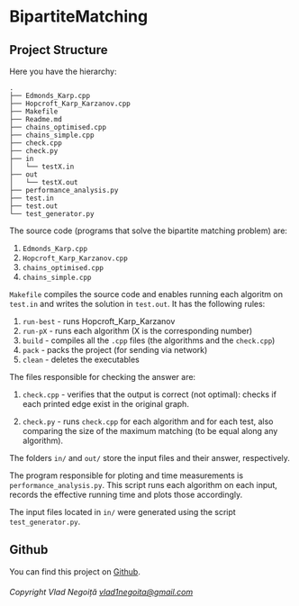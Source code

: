 # BipartiteMatching

## Project Structure

Here you have the hierarchy:

```
.
├── Edmonds_Karp.cpp
├── Hopcroft_Karp_Karzanov.cpp
├── Makefile
├── Readme.md
├── chains_optimised.cpp
├── chains_simple.cpp
├── check.cpp
├── check.py
├── in
│   └── testX.in
├── out
│   └── testX.out
├── performance_analysis.py
├── test.in
├── test.out
└── test_generator.py
```

The source code (programs that solve the bipartite matching problem) are:

1. `Edmonds_Karp.cpp`
2. `Hopcroft_Karp_Karzanov.cpp`
3. `chains_optimised.cpp`
4. `chains_simple.cpp`

`Makefile` compiles the source code and enables running each algoritm on `test.in` and writes the solution in `test.out`. It has the following rules:

1. `run-best` - runs Hopcroft_Karp_Karzanov
2. `run-pX` - runs each algorithm (X is the corresponding number)
3. `build` - compiles all the `.cpp` files (the algorithms and the `check.cpp`)
4. `pack` - packs the project (for sending via network)
5. `clean` - deletes the executables

The files responsible for checking the answer are:

1. `check.cpp` - verifies that the output is correct (not optimal): checks if each printed edge exist in the original graph.

2. `check.py` - runs `check.cpp` for each algorithm and for each test, also comparing the size of the maximum matching (to be equal along any algorithm).

The folders `in/` and `out/` store the input files and their answer, respectively.

The program responsible for ploting and time measurements is `performance_analysis.py`. This script runs each algorithm on each input, records the effective running time and plots those accordingly.

The input files located in `in/` were generated using the script `test_generator.py`.

## Github

You can find this project on [Github](https://github.com/VladNegoita/BipartiteMatching).

###### Copyright Vlad Negoiță vlad1negoita@gmail.com